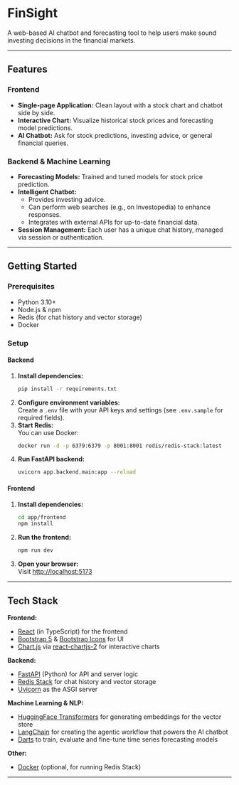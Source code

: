 # FinSight

A web-based AI chatbot and forecasting tool to help users make sound investing decisions in the financial markets.

---

## Features

### Frontend

- **Single-page Application:** Clean layout with a stock chart and chatbot side by side.
- **Interactive Chart:** Visualize historical stock prices and forecasting model predictions.
- **AI Chatbot:** Ask for stock predictions, investing advice, or general financial queries.

### Backend & Machine Learning

- **Forecasting Models:** Trained and tuned models for stock price prediction.
- **Intelligent Chatbot:**
  - Provides investing advice.
  - Can perform web searches (e.g., on Investopedia) to enhance responses.
  - Integrates with external APIs for up-to-date financial data.
- **Session Management:** Each user has a unique chat history, managed via session or authentication.

---

## Getting Started

### Prerequisites

- Python 3.10+
- Node.js & npm
- Redis (for chat history and vector storage)
- Docker

### Setup

#### Backend

1. **Install dependencies:**
   ```bash
   pip install -r requirements.txt
   ```
2. **Configure environment variables:**  
   Create a `.env` file with your API keys and settings (see `.env.sample` for required fields).
3. **Start Redis:**  
   You can use Docker:
   ```bash
   docker run -d -p 6379:6379 -p 8001:8001 redis/redis-stack:latest
   ```
4. **Run FastAPI backend:**
   ```bash
   uvicorn app.backend.main:app --reload
   ```

#### Frontend

1. **Install dependencies:**
   ```bash
   cd app/frontend
   npm install
   ```
2. **Run the frontend:**
   ```bash
   npm run dev
   ```
3. **Open your browser:**  
   Visit [http://localhost:5173](http://localhost:5173)

---

## Tech Stack

**Frontend:**

- [React](https://react.dev/) (in TypeScript) for the frontend
- [Bootstrap 5](https://getbootstrap.com/) & [Bootstrap Icons](https://icons.getbootstrap.com/) for UI
- [Chart.js](https://www.chartjs.org/) via [react-chartjs-2](https://github.com/reactchartjs/react-chartjs-2) for interactive charts

**Backend:**

- [FastAPI](https://fastapi.tiangolo.com/) (Python) for API and server logic
- [Redis Stack](https://redis.io/docs/stack/) for chat history and vector storage
- [Uvicorn](https://www.uvicorn.org/) as the ASGI server

**Machine Learning & NLP:**

- [HuggingFace Transformers](https://huggingface.co/docs/transformers/index) for generating embeddings for the vector store
- [LangChain](https://www.langchain.com/) for creating the agentic workflow that powers the AI chatbot
- [Darts](https://unit8co.github.io/darts/) to train, evaluate and fine-tune time series forecasting models

**Other:**

- [Docker](https://www.docker.com/) (optional, for running Redis Stack)

---
